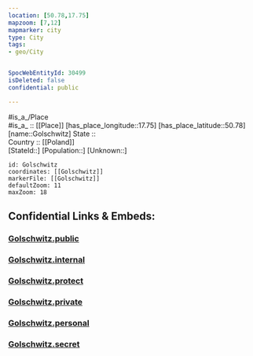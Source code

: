 ```yaml
---
location: [50.78,17.75] 
mapzoom: [7,12] 
mapmarker: city 
type: City
tags:
- geo/City


SpocWebEntityId: 30499
isDeleted: false
confidential: public

---
```

#is_a_/Place  
#is_a_ :: [[Place]] 
[has_place_longitude::17.75] 
[has_place_latitude::50.78] 
[name::Golschwitz] 
State ::  
Country :: [[Poland]]  
[StateId::] 
[Population::] 
[Unknown::] 


```leaflet
id: Golschwitz
coordinates: [[Golschwitz]] 
markerFile: [[Golschwitz]] 
defaultZoom: 11 
maxZoom: 18
```


## Confidential Links & Embeds: 

### [Golschwitz.public](/_public/\Earth\Continent\Europe\Europe~East\Poland\Provinces~Poland\Opole\CityGolschwitz.public.md) 

### [Golschwitz.internal](/_internal/\Earth\Continent\Europe\Europe~East\Poland\Provinces~Poland\Opole\CityGolschwitz.internal.md) 

### [Golschwitz.protect](/_protect/\Earth\Continent\Europe\Europe~East\Poland\Provinces~Poland\Opole\CityGolschwitz.protect.md) 

### [Golschwitz.private](/_private/\Earth\Continent\Europe\Europe~East\Poland\Provinces~Poland\Opole\CityGolschwitz.private.md) 

### [Golschwitz.personal](/_personal/\Earth\Continent\Europe\Europe~East\Poland\Provinces~Poland\Opole\CityGolschwitz.personal.md) 

### [Golschwitz.secret](/_secret/\Earth\Continent\Europe\Europe~East\Poland\Provinces~Poland\Opole\CityGolschwitz.secret.md)

